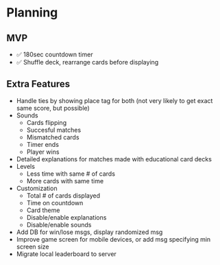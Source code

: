 # Planning

## MVP
- ✅ 180sec countdown timer
- ✅ Shuffle deck, rearrange cards before displaying

## Extra Features
- Handle ties by showing place tag for both (not very likely to get exact same score, but possible)
- Sounds 
    - Cards flipping
    - Succesful matches
    - Mismatched cards
    - Timer ends
    - Player wins
- Detailed explanations for matches made with educational card decks
- Levels
    - Less time with same # of cards
    - More cards with same time
- Customization
    - Total # of cards displayed
    - Time on countdown
    - Card theme
    - Disable/enable explanations
    - Disable/enable sounds
- Add DB for win/lose msgs, display randomized msg
- Improve game screen for mobile devices, or add msg specifying min screen size
- Migrate local leaderboard to server